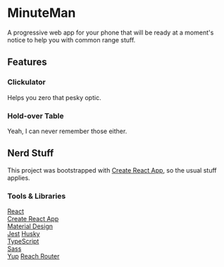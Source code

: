 # MinuteMan

A progressive web app for your phone that will be ready at a moment's notice to help you with common range stuff.

## Features
### Clickulator
Helps you zero that pesky optic.

### Hold-over Table
Yeah, I can never remember those either.

## Nerd Stuff
This project was bootstrapped with [Create React App](https://github.com/facebook/create-react-app), so the usual stuff applies.

### Tools & Libraries
[React](https://reactjs.org/)  
[Create React App](https://github.com/facebook/create-react-app)  
[Material Design](https://material.io/design/)  
[Jest](https://jestjs.io/) 
[Husky](https://github.com/typicode/husky)  
[TypeScript](https://www.typescriptlang.org/)   
[Sass](https://sass-lang.com/)  
[Yup](https://github.com/jquense/yup)
[Reach Router](https://reach.tech/router)
